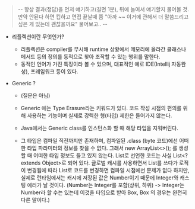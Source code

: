 >-- 항상 결과(정답)을 먼저 얘기하고(길면 1분), 뒤에 늘여서 얘기할지 물어볼 것. 만약 안된다 하면 킵하고 면접 끝날때 쯤
"아까 ~~ 이거에 관해서 더 말씀드리고 싶은 게 있는데 괜찮을까요" 물어보고.. --

- 리플렉션이란 무엇인가?
  -  리플렉션은 compiler를 무시해 runtime 상황에서 메모리에 올라간 클래스나
  메서드 등의 정의를 동적으로 찾아 조작할 수 있는 행위를 말한다.
  - 동적인 언어가 가진 특징이라 볼 수 있으며, 대표적인 예로 IDE(Intellij 자동완성), 프레임워크 등이 있다.

- Generic ?
  - (질문은 아님)
  - Generic 에는 Type Erasure라는 키워드가 있다. 코드 작성 시점의 편의를 위해 사용하는 기능이며
  실제로 강력한 형(타입) 제한은 들어가지 않는다.

  - Java에서는 Generic class를 인스턴스화 할 때 해당 타입을 지워버린다.
  - 그 타입은 컴파일 직전까지만 존재하며, 컴파일된 .class (byte 코드)에선 어떠한 타입 파라미터의 정보를 찾을 수 없다.
  그래서 new ArrayList<>(); 를 생성할 때 어떠한 타입 정보도 들고 있지 않는다.
  List<T>로 선언한 코드는 사실 List<? extends Object>로 되어 있다.
  글로벌 캐시를 사용하면서 List<Integer>를 쓰다가 로직이 변경됨에 따라 List<Number>로 코드를
  변경하면 컴파일 시점에선 문제가 없다 하지만, 실제로 런타임에서는 캐시에 저장된 값은 Number이기 때문에
  Integer와 캐스팅 에러가 날 것이다. (Number는 Integer를 포함(상위, 하위) -> Integer는 Number라 할 수는 있는데
  이것을 타입으로 받아 Box<Integer>, Box<Number> 의 경우는 완전히 다른 말이다.)
  